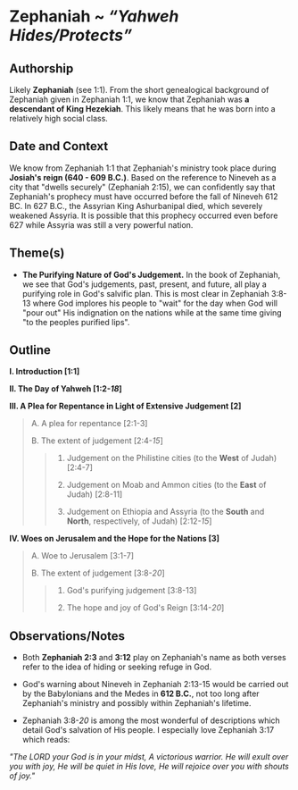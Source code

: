 # Zephaniah ~ *“Yahweh Hides/Protects”*


## Authorship
Likely **Zephaniah** (see 1:1).  From the short genealogical background of Zephaniah given in Zephaniah 1:1, we know that Zephaniah was **a descendant of King Hezekiah**.  This likely means that he was born into a relatively high social class.


## Date and Context
We know from Zephaniah 1:1 that Zephaniah's ministry took place during **Josiah's reign (640 - 609 B.C.)**.  Based on the reference to Nineveh as a city that "dwells securely" (Zephaniah 2:15), we can confidently say that Zephaniah's prophecy must have occurred before the fall of Nineveh 612 BC.  In 627 B.C., the Assyrian King Ashurbanipal died, which severely weakened Assyria.  It is possible that this prophecy occurred even before 627 while Assyria was still a very powerful nation.


## Theme(s)
- **The Purifying Nature of God's Judgement.**  In the book of Zephaniah, we see that God's judgements, past, present, and future, all play a purifying role in God's salvific plan.  This is most clear in Zephaniah 3:8-13 where God implores his people to "wait" for the day when God will "pour out" His indignation on the nations while at the same time giving "to the peoples purified lips".


## Outline
**I. Introduction  [1:1]**

**II. The Day of Yahweh  [1:2-*18*]**

**III. A Plea for Repentance in Light of Extensive Judgement  [2]**

  > A. A plea for repentance  [2:1-3]
  > 
  > B. The extent of judgement  [2:4-*15*]
  > 
  >   > 1. Judgement on the Philistine cities (to the **West** of Judah)  [2:4-7]
  >   > 
  >   > 2. Judgement on Moab and Ammon cities (to the **East** of Judah)  [2:8-11]
  >   > 
  >   > 3. Judgement on Ethiopia and Assyria (to the **South** and **North**, respectively, of Judah)  [2:12-*15*]

**IV. Woes on Jerusalem and the Hope for the Nations  [3]**

  > A. Woe to Jerusalem  [3:1-7]
  > 
  > B. The extent of judgement  [3:8-*20*]
  > 
  >   > 1. God's purifying judgement  [3:8-13]
  >   > 
  >   > 2. The hope and joy of God's Reign  [3:14-*20*]


## Observations/Notes
  - Both **Zephaniah 2:3** and **3:12** play on Zephaniah's name as both verses refer to the idea of hiding or seeking refuge in God.

  - God's warning about Nineveh in Zephaniah 2:13-15 would be carried out by the Babylonians and the Medes in **612 B.C.**, not too long after Zephaniah's ministry and possibly within Zephaniah's lifetime.

  - Zephaniah 3:8-*20* is among the most wonderful of descriptions which detail God's salvation of His people.  I especially love Zephaniah 3:17 which reads:

  *"The LORD your God is in your midst, A victorious warrior. He will exult over you with joy, He will be quiet in His love, He will rejoice over you with shouts of joy."*
